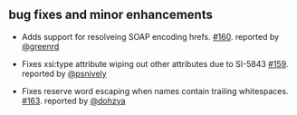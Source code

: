 ## bug fixes and minor enhancements
- Adds support for resolveing SOAP encoding hrefs. [#160][160]. reported by [@greenrd][@greenrd]
- Fixes xsi:type attribute wiping out other attributes due to SI-5843 [#159][159]. reported by [@psnively][@psnively]
- Fixes reserve word escaping when names contain trailing whitespaces. [#163][163]. reported by [@dohzya][@dohzya]

  [159]: https://github.com/eed3si9n/scalaxb/issues/159
  [160]: https://github.com/eed3si9n/scalaxb/issues/160
  [163]: https://github.com/eed3si9n/scalaxb/issues/163
  [@psnively]: https://github.com/psnively
  [@greenrd]: https://github.com/greenrd
  [@dohzya ]: https://github.com/dohzya 

